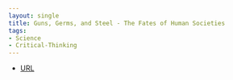 ```yaml
---
layout: single
title: Guns, Germs, and Steel - The Fates of Human Societies
tags:
- Science
- Critical-Thinking
---
```



- [URL](https://www.amazon.com/Guns-Germs-Steel-Fates-Societies/dp/0393354326/ref=dp_ob_title_bk)
